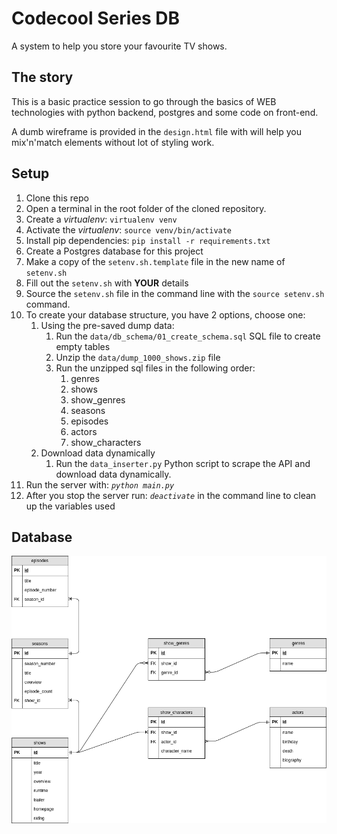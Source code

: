# Codecool Series DB
A system to help you store your favourite TV shows. 

## The story
This is a basic practice session to go through the basics of WEB technologies with python backend, postgres and some code on front-end.

A dumb wireframe is provided in the `design.html` file with will help you mix'n'match elements without lot of styling work.

## Setup

1. Clone this repo
1. Open a terminal in the root folder of the cloned repository.
1. Create a _virtualenv_: `virtualenv venv`
1. Activate the _virtualenv_: `source venv/bin/activate`
1. Install pip dependencies: `pip install -r requirements.txt`
1. Create a Postgres database for this project
1. Make a copy of the `setenv.sh.template` file in the new name of `setenv.sh`
1. Fill out the `setenv.sh` with **YOUR** details
1. Source the `setenv.sh` file in the command line with the `source setenv.sh` command.
1. To create your database structure, you have 2 options, choose one:
   1. Using the pre-saved dump data:
      1. Run the `data/db_schema/01_create_schema.sql` SQL file to create empty tables
      1. Unzip the `data/dump_1000_shows.zip` file
      1. Run the unzipped sql files in the following order:
         1. genres
         1. shows
         1. show_genres
         1. seasons
         1. episodes
         1. actors
         1. show_characters
   1. Download data dynamically
      1. Run the `data_inserter.py` Python script to scrape the API and download data dynamically.
1. Run the server with: *`python main.py`*
1. After you stop the server run: *`deactivate`* in the command line to clean up the variables used

## Database

![Relational model](data/db_schema/relational_model.png?raw=true "Relational model")
